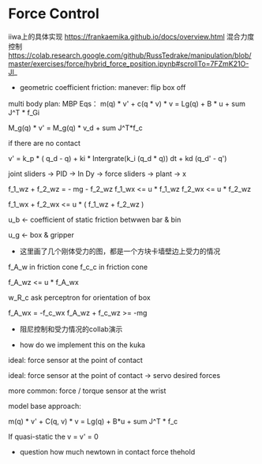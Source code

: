 # Force Control 

iiwa上的具体实现
https://frankaemika.github.io/docs/overview.html
混合力度控制
https://colab.research.google.com/github/RussTedrake/manipulation/blob/master/exercises/force/hybrid_force_position.ipynb#scrollTo=7FZmK21O-JI_

- geometric coefficient friction:
manever: flip box off

multi body plan:  MBP
Eqs： m(q) * v' + c(q * v) * v = Lg(q) + B * u + sum J^T * f_Gi 

M_g(q) * v' = M_g(q) * v_d + sum J^T*f_c

if there are no contact 

v' = k_p * ( q_d - q) + ki * Intergrate(k_i (q_d * q)) dt  + kd (q_d' - q')

joint sliders -> PID -> In Dy -> force sliders -> plant -> x 

f_1_wz + f_2_wz = - mg - f_2_wz
f_1_wx <=  u * f_1_wz
f_2_wx <= u * f_2_wz

f_1_wx + f_2_wx  <= u * ( f_1_wz + f_2_wz )

u_b <- coefficient of static friction betwwen bar & bin

u_g <- box & gripper

- 这里画了几个刚体受力的图，都是一个方块卡墙壁边上受力的情况

f_A_w in friction cone
f_c_c in friction cone 

f_A_wz <= u * f_A_wx

w_R_c
ask perceptron for orientation of box 

f_A_wx = -f_c_wx
f_A_wz + f_c_wz >= -mg

- 阻尼控制和受力情况的collab演示

- how do we implement this on the kuka

ideal: force sensor at the point of contact

ideal: force sensor at the point of contact -> servo desired forces

more common: force / torque sensor at the wrist

model base approach: 

m(q) * v' + C(q, v) * v = Lg(q) + B*u + sum J^T * f_c

If quasi-static the v = v' = 0

- question
how much newtown in contact force thehold